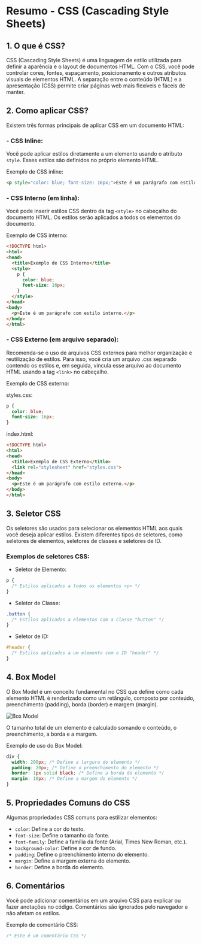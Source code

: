 # Resumo - CSS (Cascading Style Sheets)

## 1. O que é CSS?

CSS (Cascading Style Sheets) é uma linguagem de estilo utilizada para definir a aparência e o layout de documentos HTML. Com o CSS, você pode controlar cores, fontes, espaçamento, posicionamento e outros atributos visuais de elementos HTML. A separação entre o conteúdo (HTML) e a apresentação (CSS) permite criar páginas web mais flexíveis e fáceis de manter.

## 2. Como aplicar CSS?

Existem três formas principais de aplicar CSS em um documento HTML:

### - CSS Inline:
Você pode aplicar estilos diretamente a um elemento usando o atributo `style`. Esses estilos são definidos no próprio elemento HTML.

Exemplo de CSS inline:

```html
<p style="color: blue; font-size: 16px;">Este é um parágrafo com estilo inline.</p>
```

### - CSS Interno (em linha):
Você pode inserir estilos CSS dentro da tag `<style>` no cabeçalho do documento HTML. Os estilos serão aplicados a todos os elementos do documento.

Exemplo de CSS interno:

```html
<!DOCTYPE html>
<html>
<head>
  <title>Exemplo de CSS Interno</title>
  <style>
    p {
      color: blue;
      font-size: 16px;
    }
  </style>
</head>
<body>
  <p>Este é um parágrafo com estilo interno.</p>
</body>
</html>
```

### - CSS Externo (em arquivo separado):
Recomenda-se o uso de arquivos CSS externos para melhor organização e reutilização de estilos. Para isso, você cria um arquivo .css separado contendo os estilos e, em seguida, vincula esse arquivo ao documento HTML usando a tag `<link>` no cabeçalho.

Exemplo de CSS externo:

styles.css:
```css
p {
  color: blue;
  font-size: 16px;
}
```

index.html:
```html
<!DOCTYPE html>
<html>
<head>
  <title>Exemplo de CSS Externo</title>
  <link rel="stylesheet" href="styles.css">
</head>
<body>
  <p>Este é um parágrafo com estilo externo.</p>
</body>
</html>
```

## 3. Seletor CSS

Os seletores são usados para selecionar os elementos HTML aos quais você deseja aplicar estilos. Existem diferentes tipos de seletores, como seletores de elementos, seletores de classes e seletores de ID.

### Exemplos de seletores CSS:

- Seletor de Elemento:

```css
p {
  /* Estilos aplicados a todos os elementos <p> */
}
```

- Seletor de Classe:

```css
.button {
  /* Estilos aplicados a elementos com a classe "button" */
}
```

- Seletor de ID:

```css
#header {
  /* Estilos aplicados a um elemento com o ID "header" */
}
```

## 4. Box Model

O Box Model é um conceito fundamental no CSS que define como cada elemento HTML é renderizado como um retângulo, composto por conteúdo, preenchimento (padding), borda (border) e margem (margin).

![Box Model](https://developer.mozilla.org/en-US/docs/Learn/CSS/Introduction_to_CSS/Box_model/css-box-model-standard-small.png)

O tamanho total de um elemento é calculado somando o conteúdo, o preenchimento, a borda e a margem.

Exemplo de uso do Box Model:

```css
div {
  width: 200px; /* Define a largura do elemento */
  padding: 20px; /* Define o preenchimento do elemento */
  border: 1px solid black; /* Define a borda do elemento */
  margin: 10px; /* Define a margem do elemento */
}
```

## 5. Propriedades Comuns do CSS

Algumas propriedades CSS comuns para estilizar elementos:

- `color`: Define a cor do texto.
- `font-size`: Define o tamanho da fonte.
- `font-family`: Define a família da fonte (Arial, Times New Roman, etc.).
- `background-color`: Define a cor de fundo.
- `padding`: Define o preenchimento interno do elemento.
- `margin`: Define a margem externa do elemento.
- `border`: Define a borda do elemento.

## 6. Comentários

Você pode adicionar comentários em um arquivo CSS para explicar ou fazer anotações no código. Comentários são ignorados pelo navegador e não afetam os estilos.

Exemplo de comentário CSS:

```css
/* Este é um comentário CSS */
```